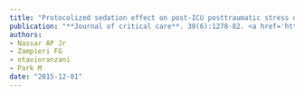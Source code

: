 ```yaml
---
title: "Protocolized sedation effect on post-ICU posttraumatic stress disorder prevalence: A systematic review and network meta-analysis"
publication: "**Journal of critical care**. 30(6):1278-82. <a href='https://doi.org/10.1016/j.jcrc.2015.07.023' target='_blank' rel='noopener noreferrer'>10.1016/j.jcrc.2015.07.023</a>"
authors:
- Nassar AP Jr
- Zampieri FG
- otavioranzani
- Park M
date: "2015-12-01"
---
```

